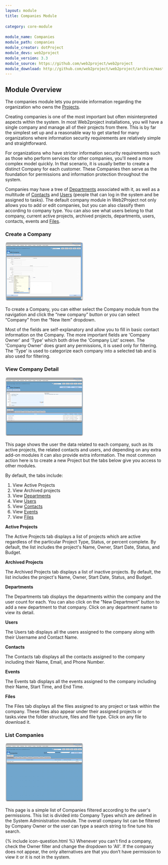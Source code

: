 ```yaml
---
layout: module
title: Companies Module

category: core-module

module_name: Companies
module_path: companies
module_creator: dotProject
module_devs: web2project
module_version: 3.3
module_source: https://github.com/web2project/web2project
module_download: http://github.com/web2project/web2project/archive/master.zip
---
```


## Module Overview

The companies module lets you provide information regarding the organization who owns the [Projects](/modules/projects.html).

Creating companies is one of the most important but often misinterpreted aspects within the system. In most Web2project installations, you will have a single company and manage all of their projects from there. This is by far the simplest set up and a reasonable way to get started for many organizations where information security requirements are relatively simple and straightforward.

For organizations who have stricter information security requirements such as those who perform services for other companies, you'll need a more complex model quickly. In that scenario, it is usually better to create a distinct Company for each customer. These Companies then serve as the foundation for permissions and information protection throughout the system.

Companies may have a tree of [Departments](/modules/departments.html) associated with it, as well as a multitude of [Contacts](/modules/contacts.html) and [Users](/modules/users.html) (people that can log in the system and be assigned to tasks). The default company module in Web2Project not only allows you to add or edit companies, but you can also classify them according to company type. You can also see what users belong to that company, current active projects, archived projects, departments, users, contacts, events and [Files](/modules/files.html).

### Create a Company

<a href="/assets/docs/companies/addedit.png"><img src="/assets/docs/companies/thumb-addedit.png" /></a>

To create a Company, you can either select the Company module from the navigation and click the “new company” button or you can select “Company” from the “New Item” dropdown.

Most of the fields are self-explanatory and allow you to fill in basic contact information on the Company. The more important fields are 'Company Owner' and 'Type' which both drive the 'Company List' screen. The 'Company Owner' does grant any permissions, it is used only for filtering. The 'Type' is used to categorize each company into a selected tab and is also used for filtering.

### View Company Detail

<a href="/assets/docs/companies/view.png"><img src="/assets/docs/companies/thumb-view.png" /></a>

This page shows the user the data related to each company, such as its active projects, the related contacts and users, and depending on any extra add-on modules it can also provide extra information. The most common action here is to create a new Project but the tabs below give you access to other modules. 

By default, the tabs include:

1. View Active Projects
1. View Archived projects
1. View [Departments](/modules/departments.html)
1. View [Users](/modules/user-admin.html)
1. View [Contacts](/modules/contacts.html)
1. View [Events](/modules/calendar.html)
1. View [Files](/modules/files.html)

<strong>Active Projects</strong>

The Active Projects tab displays a list of projects which are active regardless of the particular Project Type, Status, or percent complete. By default, the list includes the project's Name, Owner, Start Date, Status, and Budget. 

<strong>Archived Projects</strong>

The Archived Projects tab displays a list of inactive projects. By default, the list includes the project's Name, Owner, Start Date, Status, and Budget.

<strong>Departments</strong>

The Departments tab displays the departments within the company and the user count for each. You can also click on the "New Department" button to add a new department to that company. Click on any department name to view its detail.

<strong>Users</strong>

The Users tab displays all the users assigned to the company along with their Username and Contact Name.

<strong>Contacts</strong>

The Contacts tab displays all the contacts assigned to the company including their Name, Email, and Phone Number.

<strong>Events</strong>

The Events tab displays all the events assigned to the company including their Name, Start Time, and End Time.

<strong>Files</strong>

The Files tab displays all the files assigned to any project or task within the company. These files also appear under their assigned projects or tasks.view the folder structure, files and file type. Click on any file to download it.

### List Companies

<a href="/assets/docs/companies/index.png"><img src="/assets/docs/companies/thumb-index.png" /></a>

This page is a simple list of Companies filtered according to the user's permissions. This list is divided into Company Types which are defined in the System Administration module. The overall company list can be filtered by Company Owner or the user can type a search string to fine tune his search. 

{% include icon-question.html %} Whenever you can't find a company, check the Owner filter and change the dropdown to 'All'. If the company does not appear, the only alternatives are that you don’t have permission to view it or it is not in the system.
